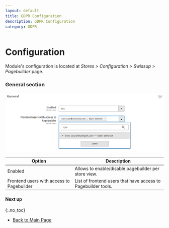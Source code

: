```yaml
---
layout: default
title: GDPR Configuration
description: GDPR Configuration
category: GDPR
---
```


# Configuration

Module's configuration is located at _Stores > Configuration > Swissup > Pagebuilder_ page.

### General section

![General section](/images/m2/pagebuilder/configuration/general.png)

Option      | Description
------------|------------
Enabled     | Allows to enable/disable pagebuilder per store view.
Frontend users with access to Pagebuilder | List of frontend users that have access to Pagebuilder tools.

#### Next up
{:.no_toc}

 -  [Back to Main Page](/m2/extensions/pagebuilder/)
